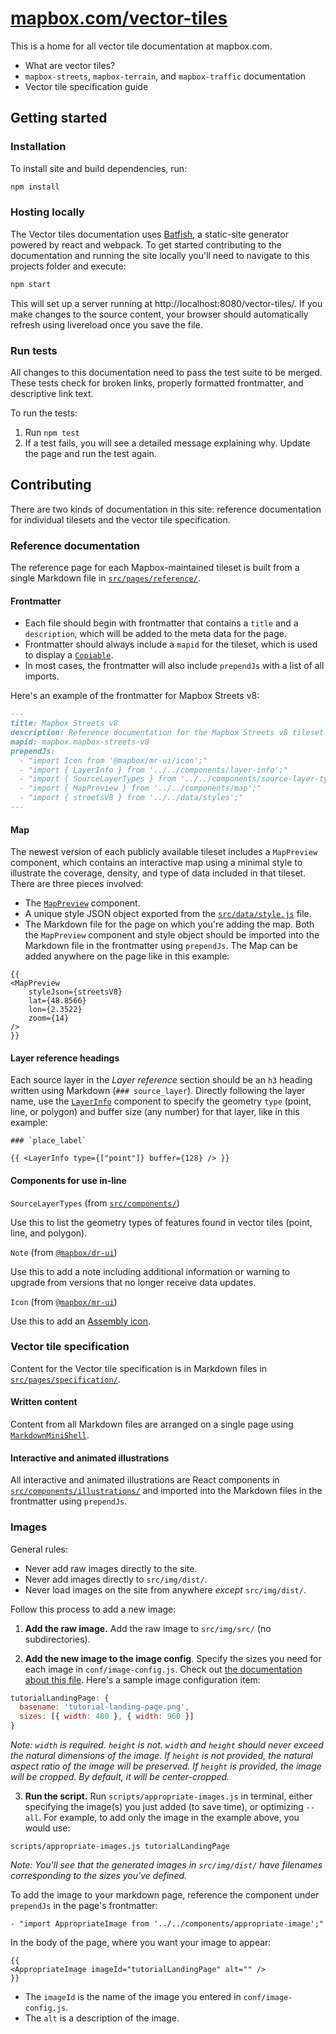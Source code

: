 # [mapbox.com/vector-tiles](https://mapbox.com/vector-tiles)

This is a home for all vector tile documentation at mapbox.com.

* What are vector tiles?
* `mapbox-streets`, `mapbox-terrain`, and `mapbox-traffic` documentation
* Vector tile specification guide

## Getting started

### Installation

To install site and build dependencies, run:

```sh
npm install
```

### Hosting locally

The Vector tiles documentation uses [Batfish](https://github.com/mapbox/batfish), a static-site generator powered by react and webpack. To get started contributing to the documentation and running the site locally you'll need to navigate to this projects folder and execute:

```sh
npm start
```

This will set up a server running at http://localhost:8080/vector-tiles/. If you make changes to the source content, your browser should automatically refresh using livereload once you save the file.

### Run tests

All changes to this documentation need to pass the test suite to be merged. These tests check for broken links, properly formatted frontmatter, and descriptive link text.

To run the tests:

1. Run `npm test`
1. If a test fails, you will see a detailed message explaining why. Update the page and run the test again.

## Contributing

There are two kinds of documentation in this site: reference documentation for individual tilesets and the vector tile specification.

### Reference documentation

The reference page for each Mapbox-maintained tileset is built from a single Markdown file in [`src/pages/reference/`](./src/pages/reference/).

#### Frontmatter

- Each file should begin with frontmatter that contains a `title` and a `description`, which will be added to the meta data for the page.
- Frontmatter should always include a `mapid` for the tileset, which is used to display a [`Copiable`](https://mapbox.github.io/mr-ui/#copiable).
- In most cases, the frontmatter will also include `prependJs` with a list of all imports.

Here's an example of the frontmatter for Mapbox Streets v8:

```md
---
title: Mapbox Streets v8
description: Reference documentation for the Mapbox Streets v8 tileset.
mapid: mapbox.mapbox-streets-v8
prependJs:
  - "import Icon from '@mapbox/mr-ui/icon';"
  - "import { LayerInfo } from '../../components/layer-info';"
  - "import { SourceLayerTypes } from '../../components/source-layer-types';"
  - "import { MapPreview } from '../../components/map';"
  - "import { streetsV8 } from '../../data/styles';"
---
```

#### Map

The newest version of each publicly available tileset includes a `MapPreview` component, which contains an interactive map using a minimal style to illustrate the coverage, density, and type of data included in that tileset. There are three pieces involved:

- The [`MapPreview`](./src/components/map.js) component.
- A unique style JSON object exported from the [`src/data/style.js`](./src/data/style.js) file.
- The Markdown file for the page on which you're adding the map. Both the `MapPreview` component and style object should be imported into the Markdown file in the frontmatter using `prependJs`. The Map can be added anywhere on the page like in this example:

```
{{
<MapPreview
    styleJson={streetsV8}
    lat={48.8566}
    lon={2.3522}
    zoom={14}
/>
}}
```

#### Layer reference headings

Each source layer in the _Layer reference_ section should be an `h3` heading written using Markdown (`### source_layer`). Directly following the layer name, use the [`LayerInfo`](./src/components/layer-info.js) component to specify the geometry `type` (point, line, or polygon) and buffer size (any number) for that layer, like in this example:

```
### `place_label`

{{ <LayerInfo type={["point"]} buffer={128} /> }}
```

#### Components for use in-line

`SourceLayerTypes` (from [`src/components/`](./src/components/))

Use this to list the geometry types of features found in vector tiles (point, line, and polygon).

`Note` (from [`@mapbox/dr-ui`](https://github.com/mapbox/dr-ui))

Use this to add a note including additional information or warning to upgrade from versions that no longer receive data updates.

`Icon` (from [`@mapbox/mr-ui`](https://mapbox.github.io/mr-ui/))

Use this to add an [Assembly icon](https://labs.mapbox.com/assembly/icons).


### Vector tile specification

Content for the Vector tile specification is in Markdown files in [`src/pages/specification/`](./src/pages/specification/).

#### Written content

Content from all Markdown files are arranged on a single page using [`MarkdownMiniShell`](./src/components/markdown-mini-shell.js).

#### Interactive and animated illustrations

All interactive and animated illustrations are React components in [`src/components/illustrations/`](./src/components/illustrations/) and imported into the Markdown files in the frontmatter using `prependJs`.

### Images

General rules:
- Never add raw images directly to the site.
- Never add images directly to `src/img/dist/`.
- Never load images on the site from anywhere *except* `src/img/dist/`.

Follow this process to add a new image:

1. **Add the raw image.** Add the raw image to `src/img/src/` (no subdirectories).

2. **Add the new image to the image config**. Specify the sizes you need for each image in `conf/image-config.js`. Check out [the documentation about this file](https://github.com/mapbox/appropriate-images#image-configuration). Here's a sample image configuration item:

```js
tutorialLandingPage: {
  basename: 'tutorial-landing-page.png',
  sizes: [{ width: 480 }, { width: 960 }]
}
```

*Note: `width` is required. `height` is not. `width` and `height` should never exceed the natural dimensions of the image. If `height` is not provided, the natural aspect ratio of the image will be preserved. If `height` is provided, the image will be cropped. By default, it will be center-cropped.*

3. **Run the script.** Run `scripts/appropriate-images.js` in terminal, either specifying the image(s) you just added (to save time), or optimizing `--all`. For example, to add only the image in the example above, you would use:

```
scripts/appropriate-images.js tutorialLandingPage
```

*Note: You'll see that the generated images in `src/img/dist/` have filenames corresponding to the sizes you've defined.*


To add the image to your markdown page, reference the component under `prependJs` in the page's frontmatter:

```
- "import AppropriateImage from '../../components/appropriate-image';"
```

In the body of the page, where you want your image to appear:

```
{{
<AppropriateImage imageId="tutorialLandingPage" alt="" />
}}
```

* The `imageId` is the name of the image you entered in `conf/image-config.js`.
* The `alt` is a description of the image.
